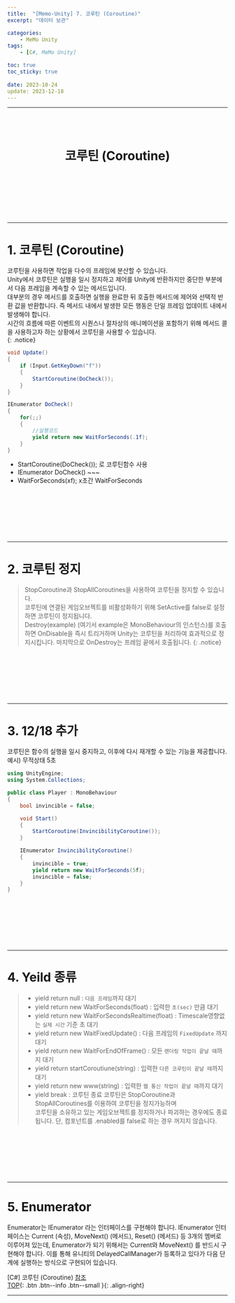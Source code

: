```yaml
---
title:  "[Memo-Unity] 7. 코루틴 (Coroutine)"
excerpt: "데이터 보관"

categories:
    - MeMo Unity
tags:
    - [C#, MeMo Unity]

toc: true
toc_sticky: true
 
date: 2023-10-24
update: 2023-12-18
---
```

- - -
<BR><BR>

<center><H1> 코루틴 (Coroutine) </H1></center>

<br><br><br><br><br><br>
- - - 

# 1. 코루틴 (Coroutine)
코루틴을 사용하면 작업을 다수의 프레임에 분산할 수 있습니다.  
Unity에서 코루틴은 실행을 일시 정지하고 제어를 Unity에 반환하지만 중단한 부분에서 다음 프레임을 계속할 수 있는 메서드입니다.  
대부분의 경우 메서드를 호출하면 실행을 완료한 뒤 호출한 메서드에 제어와 선택적 반환 값을 반환합니다. 즉 메서드 내에서 발생한 모든 행동은 단일 프레임 업데이트 내에서 발생해야 합니다.  
시간의 흐름에 따른 이벤트의 시퀀스나 절차상의 애니메이션을 포함하기 위해 메서드 콜을 사용하고자 하는 상황에서 코루틴을 사용할 수 있습니다.  
{: .notice}

<div class="notice--primary" markdown="1"> 

```c# 
void Update()
{
    if (Input.GetKeyDown("f"))
    {
        StartCoroutine(DoCheck());
    }
}

IEnumerator DoCheck()
{
    for(;;)
    {
        //실행코드
        yield return new WaitForSeconds(.1f);
    }
}
```

-   StartCoroutine(DoCheck()); 로 코루틴함수 사용
-   IEnumerator DoCheck()  ~~~
-   WaitForSeconds(xf); x초간  WaitForSeconds
</div>

<br><br><br><br><br><br>
- - - 

# 2. 코루틴 정지
> StopCoroutine과 StopAllCoroutines을 사용하여 코루틴을 정지할 수 있습니다.   
> 코루틴에 연결된 게임오브젝트를 비활성화하기 위해 SetActive를 false로 설정하면 코루틴이 정지됩니다.  
> Destroy(example) (여기서 example은 MonoBehaviour의 인스턴스)를 호출하면 OnDisable을 즉시 트리거하며 Unity는 코루틴을 처리하여 효과적으로 정지시킵니다. 마지막으로 OnDestroy는 프레임 끝에서 호출됩니다.
{: .notice}

<br><br><br><br><br><br>
- - - 

# 3. 12/18 추가
코루틴은 함수의 실행을 일시 중지하고, 이후에 다시 재개할 수 있는 기능을 제공합니다.  
예시) 무적상태 5초 
<div class="notice--primary" markdown="1"> 

```c# 
using UnityEngine;
using System.Collections;

public class Player : MonoBehaviour
{
    bool invincible = false;

    void Start()
    {
        StartCoroutine(InvincibilityCoroutine());
    }

    IEnumerator InvincibilityCoroutine()
    {
        invincible = true;
        yield return new WaitForSeconds(5f);
        invincible = false;
    }
}

```
</div>

<br><br><br><br><br><br>
- - - 


# 4. Yeild 종류

> - yield return null : `다음 프레임`까지 대기
> - yield return new WaitForSeconds(float) : 입력한 `초(sec)` 만큼 대기
> - yield return new WaitForSecondsRealtime(float) : Timescale영향없는 `실제 시간` 기준 초 대기
> - yield return new WaitFixedUpdate() : 다음 프레임의 `FixedUpdate` 까지 대기
> - yield return new WaitForEndOfFrame() : 모든 `랜더링 작업이 끝날 때`까지 대기
> - yield return startCoroutiune(string) : 입력한 `다른 코루틴이 끝날 때`까지 대기
> - yield return new www(string) : 입력한 `웹 통신 작업이 끝날 때`까지 대기
> - yield break : 코루틴 종료
코루틴은 StopCoroutine과 StopAllCoroutines를 이용하여 코루틴을 정지가능하며  
코루틴을 소유하고 있는 게임오브젝트를 정지하거나 파괴하는 경우에도 종료됩니다. 단, 컴포넌트를 .enabled를 false로 하는 경우 꺼지지 않습니다.  

<br><br><br><br><br><br>
- - - 

# 5. Enumerator
Enumerator는 IEnumerator 라는 인터페이스를 구현해야 합니다. IEnumerator 인터페이스는 Current (속성), MoveNext() (메서드), Reset() (메서드) 등 3개의 멤버로 이루어져 있는데, Enumerator가 되기 위해서는 Current와 MoveNext() 를 반드시 구현해야 합니다. 
이를 통해 유니티의 DelayedCallManager가 등록하고 있다가 다음 단계에 실행하는 방식으로 구현되어 있습니다.


[C#] 코루틴 (Coroutine)
[참조](https://docs.unity3d.com/kr/2021.3/Manual/Coroutines.html)  
[TOP](#){: .btn .btn--info .btn--small }{: .align-right}
<br>
- - -
